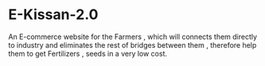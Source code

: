 # E-Kissan-2.0
An E-commerce website for the Farmers , which will connects them directly to industry and eliminates the rest of bridges between them , therefore help them to get Fertilizers , seeds in a very low cost.
